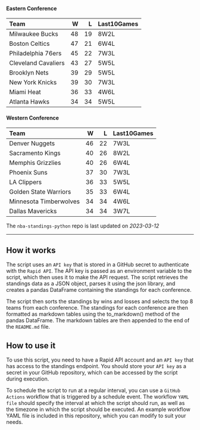 #### Eastern Conference

| Team                |   W |   L | Last10Games   |
|:--------------------|----:|----:|:--------------|
| Milwaukee Bucks     |  48 |  19 | 8W2L          |
| Boston Celtics      |  47 |  21 | 6W4L          |
| Philadelphia 76ers  |  45 |  22 | 7W3L          |
| Cleveland Cavaliers |  43 |  27 | 5W5L          |
| Brooklyn Nets       |  39 |  29 | 5W5L          |
| New York Knicks     |  39 |  30 | 7W3L          |
| Miami Heat          |  36 |  33 | 4W6L          |
| Atlanta Hawks       |  34 |  34 | 5W5L          |

#### Western Conference

| Team                   |   W |   L | Last10Games   |
|:-----------------------|----:|----:|:--------------|
| Denver Nuggets         |  46 |  22 | 7W3L          |
| Sacramento Kings       |  40 |  26 | 8W2L          |
| Memphis Grizzlies      |  40 |  26 | 6W4L          |
| Phoenix Suns           |  37 |  30 | 7W3L          |
| LA Clippers            |  36 |  33 | 5W5L          |
| Golden State Warriors  |  35 |  33 | 6W4L          |
| Minnesota Timberwolves |  34 |  34 | 4W6L          |
| Dallas Mavericks       |  34 |  34 | 3W7L          |

The `nba-standings-python` repo is last updated on *2023-03-12*

---

## How it works
The script uses an `API key` that is stored in a GitHub secret to authenticate with the `Rapid API`. The API key is passed as an environment variable to the script, which then uses it to make the API request. The script retrieves the standings data as a JSON object, parses it using the json library, and creates a pandas DataFrame containing the standings for each conference.

The script then sorts the standings by wins and losses and selects the top 8 teams from each conference. The standings for each conference are then formatted as markdown tables using the to_markdown() method of the pandas DataFrame. The markdown tables are then appended to the end of the `README.md` file.

## How to use it
To use this script, you need to have a Rapid API account and an `API key` that has access to the standings endpoint. You should store your `API key` as a secret in your GitHub repository, which can be accessed by the script during execution.

To schedule the script to run at a regular interval, you can use a `GitHub Actions` workflow that is triggered by a schedule event. The workflow `YAML file` should specify the interval at which the script should run, as well as the timezone in which the script should be executed. An example workflow YAML file is included in this repository, which you can modify to suit your needs.
